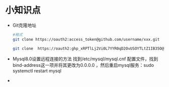 # 小知识点
- Git克隆地址
    ```bash
    #格式
    git clone https://oauth2:access_token@github.com/username/xxx.git

    git clone  https://oauth2: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@github.com/iwideal/profitcalc.git
    ```

- Mysql8.0设置远程连接的方法
  找到/etc/mysql/mysql.cnf 配置文件，找到bind-address这一项并将其更改为0.0.0.0   ，然后重启mysql服务：sudo systemctl restart mysql
- 